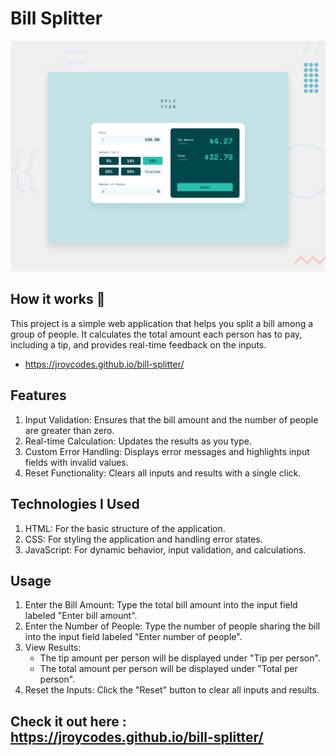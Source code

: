 # Bill Splitter

![Design preview for the Tip calculator app coding challenge](./design/desktop-preview.jpg)

## How it works 👋

This project is a simple web application that helps you split a bill among a group of people. It calculates the total amount each person has to pay, including a tip, and provides real-time feedback on the inputs.
   - https://jroycodes.github.io/bill-splitter/
## Features

1. Input Validation: Ensures that the bill amount and the number of people are greater than zero.
2. Real-time Calculation: Updates the results as you type.
3. Custom Error Handling: Displays error messages and highlights input fields with invalid values.
4. Reset Functionality: Clears all inputs and results with a single click.

## Technologies I Used

1. HTML: For the basic structure of the application.
2. CSS: For styling the application and handling error states.
3. JavaScript: For dynamic behavior, input validation, and calculations.

## Usage

1. Enter the Bill Amount: Type the total bill amount into the input field labeled "Enter bill amount".
2. Enter the Number of People: Type the number of people sharing the bill into the input field labeled "Enter number of people".
3. View Results:
   - The tip amount per person will be displayed under "Tip per person".
   - The total amount per person will be displayed under "Total per person".
4. Reset the Inputs: Click the "Reset" button to clear all inputs and results.

## Check it out here : https://jroycodes.github.io/bill-splitter/
